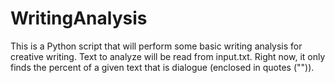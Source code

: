 # WritingAnalysis
This is a Python script that will perform some basic writing analysis for creative writing.  Text to analyze will be read from input.txt.  Right now, it only finds the percent of a given text that is dialogue (enclosed in quotes ("")).
